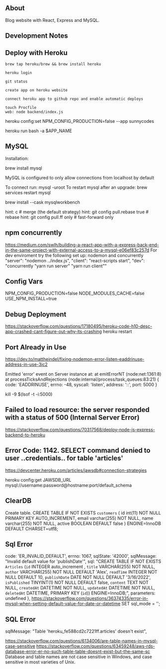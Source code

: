 ## About

Blog website with React, Express and MySQL.

## Development Notes

## Deploy with Heroku

```
brew tap heroku/brew && brew install heroku

heroku login

git status

create app on heroku website

connect heroku app to github repo and enable automatic deploys

touch Procfile
web: node backend/index.js

```

heroku config:set NPM_CONFIG_PRODUCTION=false --app sunnycodes

heroku run bash -a $APP_NAME

## MySQL

Installation:

brew install mysql

MySQL is configured to only allow connections from localhost by default

To connect run: mysql -uroot To restart mysql after an upgrade: brew services restart mysql

brew install --cask mysqlworkbench

hint: c # merge (the default strategy)
hint: git config pull.rebase true # rebase
hint: git config pull.ff only # fast-forward only

## npm concurrently

https://medium.com/swlh/building-a-react-app-with-a-express-back-end-in-the-same-project-with-external-access-to-a-mysql-e06ef83c257d
For dev enviroment try the following set up:
nodemon and concurrently
"server": "nodemon ../index.js",
"client": "react-scripts start",
"dev": "concurrently \"yarn run server\" \"yarn run client\""

## Config Vars

NPM_CONFIG_PRODUCTION=false
NODE_MODULES_CACHE=false
USE_NPM_INSTALL=true

## Debug Deployment

https://stackoverflow.com/questions/17180495/heroku-code-h10-desc-app-crashed-cant-figure-out-why-its-crashing
heroku restart

## Port Already in Use

https://dev.to/mattheindel/fixing-nodemon-error-listen-eaddrinuse-address-in-use-3ic2

Emitted 'error' event on Server instance at:
at emitErrorNT (node:net:1361:8)
at processTicksAndRejections (node:internal/process/task_queues:83:21) {
code: 'EADDRINUSE',
errno: -48,
syscall: 'listen',
address: '::',
port: 5000
}

kill -9 $(lsof -t -i:5000)

## Failed to load resource: the server responded with a status of 500 (Internal Server Error)

https://stackoverflow.com/questions/70317568/deploy-node-js-express-backend-to-heroku

## Error Code: 1142. SELECT command denied to user ..credentials.. for table 'articles'

https://devcenter.heroku.com/articles/jawsdb#connection-strategies

heroku config:get JAWSDB_URL
mysql://username:password@hostname:port/default_schema

## ClearDB

Create table.
CREATE TABLE IF NOT EXISTS `customers` (
id int(11) NOT NULL PRIMARY KEY AUTO_INCREMENT,
email varchar(255) NOT NULL,
name varchar(255) NOT NULL,
active BOOLEAN DEFAULT false
) ENGINE=InnoDB DEFAULT CHARSET=utf8;

## Sql Error

code: 'ER_INVALID_DEFAULT',
errno: 1067,
sqlState: '42000',
sqlMessage: "Invalid default value for 'publishDate'",
sql: "CREATE TABLE IF NOT EXISTS `Articles` (`id` INTEGER auto_increment , `title` VARCHAR(255) NOT NULL, `author` VARCHAR(255) NOT NULL DEFAULT 'Alex', `readTime` INTEGER NOT NULL DEFAULT 10, `publishDate` DATE NOT NULL DEFAULT '3/16/2022', `isPublished` TINYINT(1) NOT NULL DEFAULT false, `content` TEXT NOT NULL, `createdAt` DATETIME NOT NULL, `updatedAt` DATETIME NOT NULL, `deletedAt` DATETIME, PRIMARY KEY (`id`)) ENGINE=InnoDB;",
parameters: undefined
},
https://stackoverflow.com/questions/36374335/error-in-mysql-when-setting-default-value-for-date-or-datetime
SET sql_mode = '';

## SQL Error

sqlMessage: "Table 'heroku_fe588cd2c7221ff.articles' doesn't exist",

https://stackoverflow.com/questions/6134006/are-table-names-in-mysql-case-sensitive
https://stackoverflow.com/questions/63459248/aws-rds-database-error-er-no-such-table-table-doesnt-exist-but-the-same-sc
Database and table names are not case sensitive in Windows, and case sensitive in most varieties of Unix.
